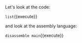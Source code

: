 Let's look at the code:

`list`{{execute}}

and look at the assembly language:

`disassemble main`{{execute}}


